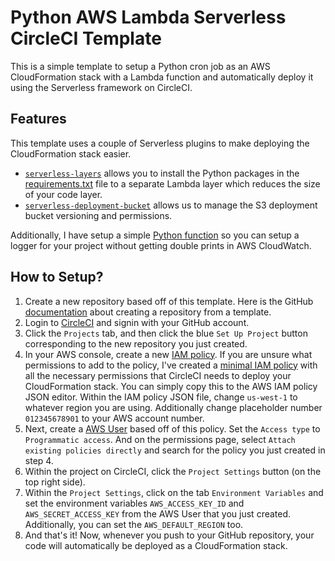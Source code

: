 # Python AWS Lambda Serverless CircleCI Template

This is a simple template to setup a Python cron job as an AWS CloudFormation stack with a Lambda function and automatically deploy it using the Serverless framework on CircleCI.

## Features

This template uses a couple of Serverless plugins to make deploying the CloudFormation stack easier.
- [`serverless-layers`](https://www.serverless.com/plugins/serverless-layers) allows you to install the Python packages in the [requirements.txt](./requirements.txt) file to a separate Lambda layer which reduces the size of your code layer.
- [`serverless-deployment-bucket`](https://www.serverless.com/plugins/serverless-deployment-bucket) allows us to manage the S3 deployment bucket versioning and permissions.

Additionally, I have setup a simple [Python function](./logging_setup.py) so you can setup a logger for your project without getting double prints in AWS CloudWatch.

## How to Setup?

1. Create a new repository based off of this template. Here is the GitHub [documentation](https://docs.github.com/en/github/creating-cloning-and-archiving-repositories/creating-a-repository-on-github/creating-a-repository-from-a-template) about creating a repository from a template.
2. Login to [CircleCI](https://app.circleci.com) and signin with your GitHub account.
3. Click the `Projects` tab, and then click the blue `Set Up Project` button corresponding to the new repository you just created.
4. In your AWS console, create a new [IAM policy](https://console.aws.amazon.com/iam/home?#/policies). If you are unsure what permissions to add to the policy, I've created a [minimal IAM policy](./circleci-aws-iam.json) with all the necessary permissions that CircleCI needs to deploy your CloudFormation stack. You can simply copy this to the AWS IAM policy JSON editor. Within the IAM policy JSON file, change `us-west-1` to whatever region you are using. Additionally change placeholder number `012345678901` to your AWS account number.
5. Next, create a [AWS User](https://console.aws.amazon.com/iam/home?#/users) based off of this policy. Set the `Access type` to `Programmatic access`. And on the permissions page, select `Attach existing policies directly` and search for the policy you just created in step 4.
6. Within the project on CircleCI, click the `Project Settings` button (on the top right side).
7. Within the `Project Settings`, click on the tab `Environment Variables` and set the environment variables `AWS_ACCESS_KEY_ID` and `AWS_SECRET_ACCESS_KEY` from the AWS User that you just created. Additionally, you can set the `AWS_DEFAULT_REGION` too.
8. And that's it! Now, whenever you push to your GitHub repository, your code will automatically be deployed as a CloudFormation stack.
